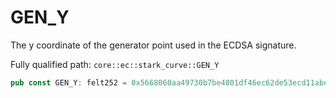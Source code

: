# GEN_Y

The y coordinate of the generator point used in the ECDSA signature.

Fully qualified path: `core::ec::stark_curve::GEN_Y`

```rust
pub const GEN_Y: felt252 = 0x5668060aa49730b7be4801df46ec62de53ecd11abe43a32873000c36e8dc1f;
```

